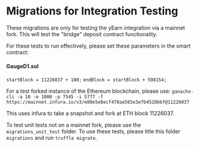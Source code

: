 # Migrations for Integration Testing

These migrations are only for testing the yEarn integration via a mainnet fork. This will test the "bridge" deposit contract functionality.

For these tests to run effectively, please set these parameters in the smart contract:

#### GaugeD1.sol
`startBlock = 11226037 + 100;`
`endBlock = startBlock + 598154;`

For a test forked instance of the Ethereum blockchain, please use: `ganache-cli -a 10 -e 1000 -p 7545 -i 5777 -f https://mainnet.infura.io/v3/e80e5e8ecf470aa565e3efb4520bbf@11226037`

This uses infura to take a snapshot and fork at ETH block 11226037.

To test unit tests not on a mainnet fork, please use the `migrations_unit_test` folder. To use these tests, please title this folder `migrations` and run `truffle migrate`.